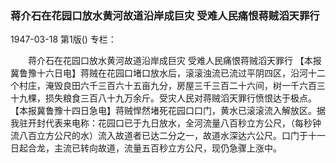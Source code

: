 ### 蒋介石在花园口放水黄河故道沿岸成巨灾  受难人民痛恨蒋贼滔天罪行

1947-03-18
第1版()
专栏：

　　蒋介石在花园口放水黄河故道沿岸成巨灾
    受难人民痛恨蒋贼滔天罪行
    【本报冀鲁豫十六日电】蒋贼在花园口堵口放水后，滚滚浊流已流过平阴四区，沿河十二个村庄，淹毁良田六千三百六十五亩九分，房屋三千三百二十六间，树一千六百三十九棵，损失粮食三百八十九万余斤。受灾人民对蒋贼滔天罪行愤恨达于极点。
    【本报冀鲁豫十四日急电】蒋贼悍然堵死花园口口门，黄水已滚滚流入解放区。据我驻开封代表来电称：花园口已于九日放水，全河流量八百秒立方公尺，（每秒钟流八百立方公尺的水）流入故道者已达二分之一，故道水深达六公尺。口门于十一日起合龙，主流已转向故道，流量五百秒立方公尺，现仍急骤上涨中。
